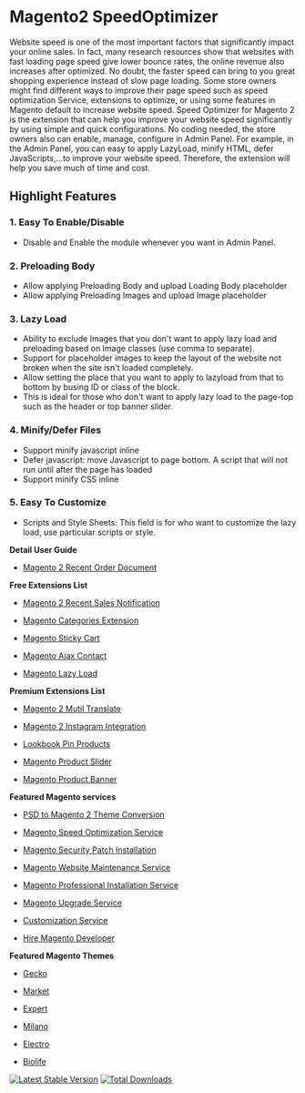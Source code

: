 # Magento2 SpeedOptimizer

Website speed is one of the most important factors that significantly impact your online sales. In fact, many research resources show that websites with fast loading page speed give lower bounce rates, the online revenue also increases after optimized. No doubt, the faster speed can bring to you great shopping experience instead of slow page loading. Some store owners might find different ways to improve their page speed such as speed optimization Service, extensions to optimize, or using some features in Magento default to increase website speed.
Speed Optimizer for Magento 2 is the extension that can help you improve your website speed significantly by using simple and quick configurations. No coding needed, the store owners also can enable, manage, configure in Admin Panel. For example, in the Admin Panel, you can easy to apply LazyLoad, minify HTML, defer JavaScripts,...to improve your website speed. Therefore, the extension will help you save much of time and cost.

## Highlight Features
### 1. Easy To Enable/Disable 
- Disable and Enable the module whenever you want in Admin Panel.
 
### 2. Preloading Body
- Allow applying Preloading Body and upload Loading Body placeholder
- Allow applying Preloading Images and upload Image placeholder
 
### 3. Lazy Load
- Ability to exclude Images that you don't want to apply lazy load and preloading based on Image classes (use comma to separate).
- Support for placeholder images to keep the layout of the website not broken when the site isn't loaded completely.
- Allow setting the place that you want to apply to lazyload from that to bottom by busing ID or class of the block.
- This is ideal for those who don't want to apply lazy load to the page-top such as the header or top banner slider.
 
### 4. Minify/Defer Files
- Support minify javascript inline
- Defer javascript: move Javascript to page bottom. A script that will not run until after the page has loaded
- Support minify CSS inline
 
### 5. Easy To Customize
- Scripts and Style Sheets: This field is for who want to customize the lazy load, use particular scripts or style.

**Detail User Guide**
* [Magento 2 Recent Order Document](https://docs.alothemes.com/m2/extension/speedoptimizer/)

**Free Extensions List**

* [Magento 2 Recent Sales Notification](https://magepow.com/magento-2-recent-sales-notification.html)

* [Magento Categories Extension](https://magepow.com/magento-categories-extension.html)

* [Magento Sticky Cart](https://magepow.com/magento-sticky-cart.html)

* [Magento Ajax Contact](https://magepow.com/magento-ajax-contact-form.html)

* [Magento Lazy Load](https://magepow.com/magento-lazy-load.html)

**Premium Extensions List**

* [Magento 2 Mutil Translate](https://magepow.com/magento-multi-translate.html)

* [Magento 2 Instagram Integration](https://magepow.com/magento-2-instagram.html)

* [Lookbook Pin Products](https://magepow.com/lookbook-pin-products.html)

* [Magento Product Slider](https://magepow.com/magento-product-slider.html)

* [Magento Product Banner](https://magepow.com/magento-banner-slider.html)

**Featured Magento services**

* [PSD to Magento 2 Theme Conversion](https://magepow.com/psd-to-magento-theme-conversion.html)

* [Magento Speed Optimization Service](https://magepow.com/magento-speed-optimization-service.html)

* [Magento Security Patch Installation](https://magepow.com/magento-security-patch-installation.html)

* [Magento Website Maintenance Service](https://magepow.com/website-maintenance-service.html)

* [Magento Professional Installation Service](https://magepow.com/professional-installation-service.html)

* [Magento Upgrade Service](https://magepow.com/magento-upgrade-service.html)

* [Customization Service](https://magepow.com/customization-service.html)

* [Hire Magento Developer](https://magepow.com/hire-magento-developer.html)

**Featured Magento Themes**

* [Gecko](https://1.envato.market/c/1314680/275988/4415?u=https://themeforest.net/item/gecko-responsive-magento-2-theme-rtl-supported/24677410)

* [Market](https://1.envato.market/c/1314680/275988/4415?u=https://themeforest.net/item/market-responsive-magento-2-theme/22997928)

* [Expert](https://1.envato.market/c/1314680/275988/4415?u=https://themeforest.net/item/expert-premium-responsive-magento-2-and-1-support-rtl-magento-2-/21667789)

* [Milano](https://1.envato.market/c/1314680/275988/4415?u=https://themeforest.net/item/milano-fashion-responsive-magento-1-2-theme/12141971)

* [Electro](https://1.envato.market/c/1314680/275988/4415?u=https://themeforest.net/item/electro-responsive-magento-1-2-theme/17042067)

* [Biolife](https://1.envato.market/c/1314680/275988/4415?u=https://themeforest.net/item/biolife-organic-food-magento-2-theme-rtl-supported/25712510)

[![Latest Stable Version](https://poser.pugx.org/magepow/ajaxcontact/v/stable)](https://packagist.org/packages/magepow/ajaxcontact)
[![Total Downloads](https://poser.pugx.org/magepow/ajaxcontact/downloads)](https://packagist.org/packages/magepow/ajaxcontact)


